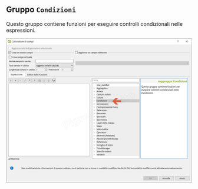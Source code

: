 ## Gruppo `Condizioni`

Questo gruppo contiene funzioni per eseguire controlli condizionali nelle espressioni. 

<img src="/img/condizioni/gruppo_condizioni1.png">
